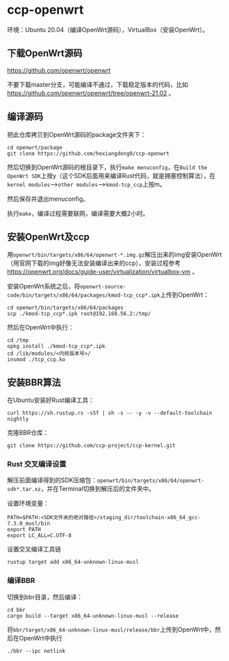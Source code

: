 # ccp-openwrt

环境：Ubuntu 20.04（编译OpenWrt源码），VirtualBox（安装OpenWrt）。

## 下载OpenWrt源码

https://github.com/openwrt/openwrt

不要下载master分支，可能编译不通过，下载稳定版本的代码，比如 https://github.com/openwrt/openwrt/tree/openwrt-21.02 。

## 编译源码

把此仓库拷贝到OpenWrt源码的package文件夹下：

```
cd openwrt/package
git clone https://github.com/hexiangdong0/ccp-openwrt
```

然后切换到OpenWrt源码的根目录下，执行`make menuconfig`，在`Build the OpenWrt SDK`上按y（这个SDK后面用来编译Rust代码，就是拥塞控制算法），在`kernel modules`-->`other modules`-->`kmod-tcp_ccp`上按m。

然后保存并退出menuconfig。

执行`make`，编译过程需要联网，编译需要大概2小时。

## 安装OpenWrt及ccp

用`openwrt/bin/targets/x86/64/openwrt-*.img.gz`解压出来的img安装OpenWrt（用官网下载的img好像无法安装编译出来的ccp），安装过程参考 https://openwrt.org/docs/guide-user/virtualization/virtualbox-vm 。

安装OpenWrt系统之后，将`openwrt-source-code/bin/targets/x86/64/packages/kmod-tcp_ccp*.ipk`上传到OpenWrt：

```
cd openwrt/bin/targets/x86/64/packages
scp ./kmod-tcp_ccp*.ipk root@192.168.56.2:/tmp/
```

然后在OpenWrt中执行：

```
cd /tmp
opkg install ./kmod-tcp_ccp*.ipk
cd /lib/modules/<内核版本号>/
insmod ./tcp_ccp.ko
```

## 安装BBR算法

在Ubuntu安装好Rust编译工具：

```
curl https://sh.rustup.rs -sSf | sh -s -- -y -v --default-toolchain nightly
```

克隆BBR仓库：

```
git clone https://github.com/ccp-project/ccp-kernel.git
```

### Rust 交叉编译设置

解压前面编译得到的SDK压缩包：`openwrt/bin/targets/x86/64/openwrt-sdk*.tar.xz`，并在Terminal切换到解压后的文件夹中。

设置环境变量：

```
PATH=$PATH:<SDK文件夹的绝对路径>/staging_dir/toolchain-x86_64_gcc-7.3.0_musl/bin
export PATH
export LC_ALL=C.UTF-8
```

设置交叉编译工具链

```
rustup target add x86_64-unknown-linux-musl
```

### 编译BBR

切换到bbr目录，然后编译：

```
cd bbr
cargo build --target x86_64-unknown-linux-musl --release
```

将`bbr/target/x86_64-unknown-linux-musl/release/bbr`上传到OpenWrt中，然后在OpenWrt中执行

```
./bbr --ipc netlink
```
